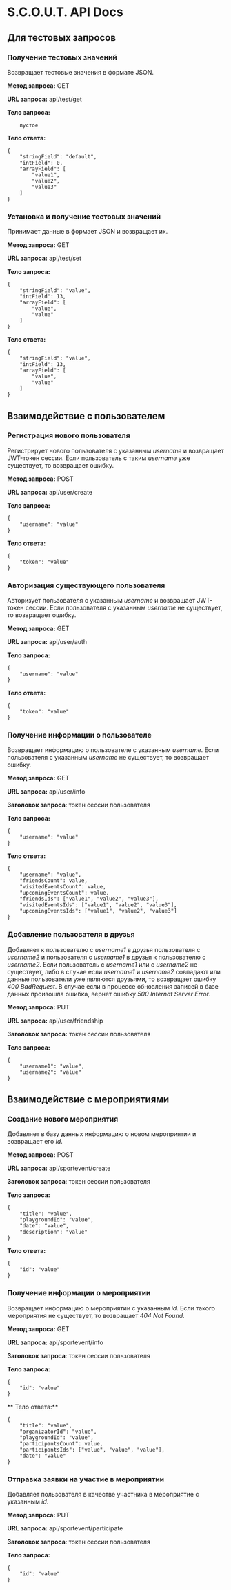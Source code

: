 # S.C.O.U.T. API Docs

## Для тестовых запросов

### Получение тестовых значений

Возвращает тестовые значения в формате JSON.

**Метод запроса:** GET

**URL запроса:** api/test/get

**Тело запроса:**
```
    пустое
```

**Тело ответа:**
```
{
    "stringField": "default",
    "intField": 0,
    "arrayField": [
        "value1",
        "value2",
        "value3"
    ]
}
```

### Установка и получение тестовых значений

Принимает данные в формает JSON и возвращает их.

**Метод запроса:** GET

**URL запроса:** api/test/set

**Тело запроса:**
```
{
    "stringField": "value",
    "intField": 13,
    "arrayField": [
        "value",
        "value"
    ]
}
```

**Тело ответа:**
```
{
    "stringField": "value",
    "intField": 13,
    "arrayField": [
        "value",
        "value"
    ]
}
```

## Взаимодействие с пользователем

### Регистрация нового пользователя

Регистрирует нового пользователя c указанным *username* и возвращает JWT-токен сессии. Если пользователь с таким *username* уже существует, то возвращает ошибку.

**Метод запроса:** POST

**URL запроса:** api/user/create

**Тело запроса:**
```
{
    "username": "value"
}
```

**Тело ответа:**
```
{
    "token": "value"
}
```

### Авторизация существующего пользователя

Авторизует пользователя с указанным *username* и возвращает JWT-токен сессии. Если пользователя с указанным *username* не существует, то возвращает ошибку.

**Метод запроса:** GET

**URL запроса:** api/user/auth

**Тело запроса:**
```
{
    "username": "value"
}
```

**Тело ответа:**
```
{
    "token": "value"
}
```

### Получение информации о пользователе

Возвращает информацию о пользователе с указанным *username*. Если пользователя с указанным *username* не существует, то возвращает ошибку.

**Метод запроса:** GET

**URL запроса:** api/user/info

**Заголовок запроса**: токен сессии пользователя

**Тело запроса:**
```
{
    "username": "value"
}
```

**Тело ответа:**
```
{
    "username": "value",
    "friendsCount": value,
    "visitedEventsCount": value,
    "upcomingEventsCount": value,
    "friendsIds": ["value1", "value2", "value3"],
    "visitedEventsIds": ["value1", "value2", "value3"],
    "upcomingEventsIds": ["value1", "value2", "value3"]
}
```

### Добавление пользователя в друзья

Добавляет к пользователю с *username1* в друзья пользователя с *username2* и пользователя с *username1* в друзья к пользователю с *username2*. Если пользователь с *username1* или с *username2* не существует, либо в случае если *username1* и *username2* совпадают или данные пользователи уже являются друзьями, то возвращает ошибку *400 BadRequest*. В случае если в процессе обновления записей в базе данных произошла ошибка, вернет ошибку *500 Internat Server Error*.

**Метод запроса:** PUT

**URL запроса:** api/user/friendship

**Заголовок запроса:** токен сессии пользователя

**Тело запроса:**
```
{
    "username1": "value",
    "username2": "value"
}
```

## Взаимодействие с мероприятиями

### Создание нового мероприятия

Добавляет в базу данных информацию о новом мероприятии и возвращает его *id*.

**Метод запроса:** POST

**URL запроса:** api/sportevent/create

**Заголовок запроса**: токен сессии пользователя

**Тело запроса:**
```
{
    "title": "value",
    "playgroundId": "value",
    "date": "value",
    "description": "value"
}
```

**Тело ответа:**
```
{
    "id": "value"
}
```

### Получение информации о мероприятии

Возвращает информацию о мероприятии с указанным *id*. Если такого мероприятия не существует, то возвращает *404 Not Found*.

**Метод запроса:** GET

**URL запроса:** api/sportevent/info

**Заголовок запроса**: токен сессии пользователя

**Тело запроса:**
```
{
    "id": "value"
}
```

** Тело ответа:**
```
{
    "title": "value",
    "organizatorId": "value",
    "playgroundId": "value",
    "participantsCount": value,
    "participantsIds": ["value", "value", "value"],
    "date": "value"
}
```

### Отправка заявки на участие в мероприятии

Добавляет пользователя в качестве участника в мероприятие с указанным *id*.

**Метод запроса:** PUT

**URL запроса:** api/sportevent/participate

**Заголовок запроса**: токен сессии пользователя

**Тело запроса:**
```
{
    "id": "value"
}
```
